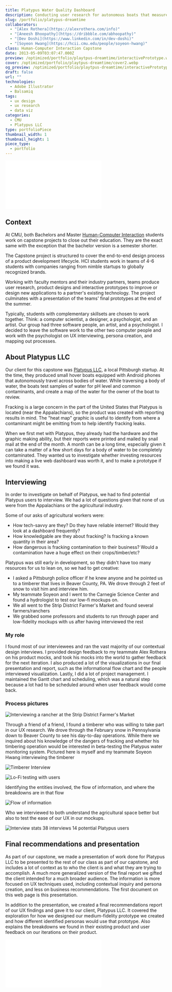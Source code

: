 ```yaml
---
title: Platypus Water Quality Dashboard
description: Conducting user research for autonomous boats that measure and monitor water quality in fracking heavy regions.
slug: /portfolio/platypus-dreamtime
collaborators:
  - "[Alex Rothera](https://alexrothera.com/info)"
  - "[Aneesh Bhoopathy](https://dribbble.com/abhoopathy)"
  - "[Dev Doshi](https://www.linkedin.com/in/dev-doshi)"
  - "[Soyeon Hwang](https://hcii.cmu.edu/people/soyeon-hwang)"
class: Human-Computer Interaction Capstone
date: 2013-05-09T03:07:47.000Z
preview: /optimized/portfolio/playtpus-dreamtime/interactivePrototype.webp
cover: /optimized/portfolio/playtpus-dreamtime/cover2.webp
og_preview: /optimized/portfolio/playtpus-dreamtime/interactivePrototype.webp
draft: false
url: ""
technologies:
  - Adobe Illustrator
  - Balsamiq
tags:
  - ux design
  - ux research
  - data viz
categories:
  - CMU
  - Platypus LLC
type: portfolioPiece
thumbnail_width: 1
thumbnail_height: 1
piece_type:
  - portfolio
---
```


![Final presentation showing research](/portfolio/playtpus-dreamtime/presentation.pdf)

## Context
At CMU, both Bachelors and Master [Human-Computer Interaction](https://hcii.cmu.edu/) students work on capstone projects to close out their education. They are the exact same with the exception that the bachelor version is a semester shorter.

The Capstone project is structured to cover the end-to-end design process of a product development lifecycle. HCI students work in teams of 4-6 students with companies ranging from nimble startups to globally recognized brands.

Working with faculty mentors and their industry partners, teams produce user research, product designs and interactive prototypes to improve or design new applications to a partner's existing technology. The project culminates with a presentation of the teams' final prototypes at the end of the summer.

Typically, students with complementary skillsets are chosen to work together. Think: a computer scientist, a designer, a psychologist, and an artist. Our group had three software people, an artist, and a psychologist. I decided to leave the software work to the other two computer people and work with the psychologist on UX interviewing, persona creation, and mapping out processes.

## About Platypus LLC
Our client for this capstone was [Platypus LLC](http://senseplatypus.com/), a local Pittsburgh startup. At the time, they produced small hover boats equipped with Android phones that autonomously travel across bodies of water. While traversing a body of water, the boats test samples of water for pH level and common contaminants, and create a map of the water for the owner of the boat to review.

Fracking is a large concern in the part of the United States that Platypus is located (near the Appalachians), so the product was created with reporting results in mind. The "heat map" graphic is useful to identify from where a contaminant might be emitting from to help identify fracking leaks.

When we first met with Platypus, they already had the hardware and the graphic making ability, but their reports were printed and mailed by snail mail at the end of the month. A month can be a long time, especially given it can take a matter of a few short days for a body of water to be completely contaminated. They wanted us to investigate whether investing resources into making a live web dashboard was worth it, and to make a prototype if we found it was.

## Interviewing
In order to investigate on behalf of Platypus, we had to find potential Platypus users to interview. We had a lot of questions given that none of us were from the Appalachians or the agricultural industry.

Some of our asks of agricultural workers were:

- How tech-savvy are they? Do they have reliable internet? Would they look at a dashboard frequently?
- How knowledgable are they about fracking? Is fracking a known quantity in their area?
- How dangerous is fracking contamination to their business? Would a contamination have a huge effect on their crops/timber/etc?

Platypus was still early in development, so they didn't have too many resources for us to lean on, so we had to get creative:
- I asked a Pittsburgh police officer if he knew anyone and he pointed us to a timberer that lives in Beaver County, PA. We drove through 2 feet of snow to visit him and interview him.
- My teammate Soyeon and I went to the Carnegie Science Center and found a hydrologist to test our low-fi mockups on.
- We all went to the Strip District Farmer's Market and found several farmers/ranchers
- We grabbed some professors and students to run through paper and low-fidelity mockups with us after having interviewed the rest

### My role
I found most of our interviewees and ran the vast majority of our contextual design interviews. I provided design feedback to my teammate Alex Rothera on his product mocks, and took his mocks into the world to gather feedback for the next iteration. I also produced a lot of the visualizations in our final presentation and report, such as the informational flow chart and the people interviewed visualization. Lastly, I did a lot of project management. I maintained the Gantt chart and scheduling, which was a natural step because a lot had to be scheduled around when user feedback would come back.

### Process pictures
![Interviewing a rancher at the Strip District Farmer's Market](/optimized/portfolio/playtpus-dreamtime/farmer_interview.webp)

Through a friend of a friend, I found a timberer who was willing to take part in our UX research. We drove through the February snow in Pennsylvania down to Beaver County to see his day-to-day operations. While there we inquired about his knowledge of the dangers of fracking and whether his timbering operation would be interested in beta-testing the Platypus water monitoring system. Pictured here is myself and my teammate Soyeon Hwang interviewing the timberer

![Timberer Interview](/optimized/portfolio/playtpus-dreamtime/timberer_interview.webp)

![Lo-Fi testing with users](/optimized/portfolio/playtpus-dreamtime/hydroponist_interview.png)

Identifying the entities involved, the flow of information, and where the breakdowns are in that flow

![Flow of information](/optimized/portfolio/playtpus-dreamtime/flowchart.png)

Who we interviewed to both understand the agricultural space better but also to test the ease of our UX in our mockups.

![Interview stats 38 interviews 14 potential Platypus users](/optimized/portfolio/playtpus-dreamtime/interview_stats.png)


## Final recommendations and presentation

As part of our capstone, we made a presentation of work done for Platypus LLC to be presented to the rest of our class as part of our capstone, and includes a lot of context as to who the client is and what they are trying to accomplish. A much more generalized version of the final report we gifted the client intended for a much broader audience. The information is more focused on UX techniques used, including contextual inquiry and persona creation, and less on business recommendations. The first document on this web page is this presentation.

In addition to the presentation, we created a final recommendations report of our UX findings and gave it to our client, Platypus LLC. It covered the exploration for how we designed our medium-fidelity prototype we created and how different identified personas would use that prototype. Also explains the breakdowns we found in their existing product and user feedback on our iterations on their product.

![Final report](/portfolio/playtpus-dreamtime/final_report.pdf)
